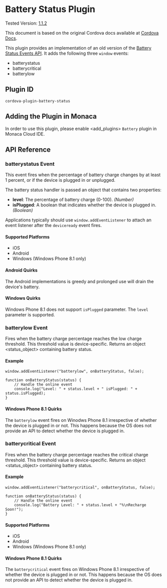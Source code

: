 Battery Status Plugin
=====================

Tested Version:
[1.1.2](https://github.com/apache/cordova-plugin-battery-status/releases/tag/1.1.2)

<div class="admonition note">

This document is based on the original Cordova docs available at
[Cordova Docs](https://github.com/apache/cordova-plugin-battery-status).

</div>

This plugin provides an implementation of an old version of the [Battery
Status Events
API](http://www.w3.org/TR/2011/WD-battery-status-20110915/). It adds the
following three `window` events:

-   batterystatus
-   batterycritical
-   batterylow

Plugin ID
---------

    cordova-plugin-battery-status

Adding the Plugin in Monaca
---------------------------

In order to use this plugin, please enable &lt;add\_plugins&gt;
`Battery` plugin in Monaca Cloud IDE.

API Reference
-------------

### batterystatus Event

This event fires when the percentage of battery charge changes by at
least 1 percent, or if the device is plugged in or unplugged.

The battery status handler is passed an object that contains two
properties:

-   **level**: The percentage of battery charge (0-100). *(Number)*
-   **isPlugged**: A boolean that indicates whether the device is
    plugged in. *(Boolean)*

Applications typically should use `window.addEventListener` to attach an
event listener after the `deviceready` event fires.

#### Supported Platforms

-   iOS
-   Android
-   Windows (Windows Phone 8.1 only)

#### Android Quirks

<div class="admonition warning">

The Android implementations is greedy and prolonged use will drain the
device's battery.

</div>

#### Windows Quirks

Windows Phone 8.1 does not support `isPlugged` parameter. The `level`
parameter is supported.

### batterylow Event

Fires when the battery charge percentage reaches the low charge
threshold. This threshold value is device-specific. Returns an
object &lt;status\_object&gt; containing battery status.

#### Example

    window.addEventListener("batterylow", onBatteryStatus, false);

    function onBatteryStatus(status) {
        // Handle the online event
        console.log("Level: " + status.level + " isPlugged: " + status.isPlugged);
    }

#### Windows Phone 8.1 Quirks

The `batterylow` event fires on Winodws Phone 8.1 irrespective of
whether the device is plugged in or not. This happens because the OS
does not provide an API to detect whether the device is plugged in.

### batterycritical Event

Fires when the battery charge percentage reaches the critical charge
threshold. This threshold value is device-specific. Returns an
object &lt;status\_object&gt; containing battery status.

#### Example

    window.addEventListener("batterycritical", onBatteryStatus, false);

    function onBatteryStatus(status) {
        // Handle the online event
        console.log("Battery Level: " + status.level + "%\nRecharge Soon!");
    }

#### Supported Platforms

-   iOS
-   Android
-   Windows (Windows Phone 8.1 only)

#### Windows Phone 8.1 Quirks

The `batterycritical` event fires on Windows Phone 8.1 irrespective of
whether the device is plugged in or not. This happens because the OS
does not provide an API to detect whether the device is plugged in.
